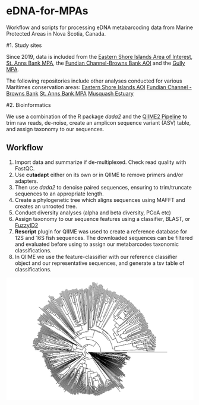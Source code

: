 # eDNA-for-MPAs
Workflow and scripts for processing eDNA metabarcoding data from Marine Protected Areas in Nova Scotia, Canada. 

#1. Study sites

Since 2019, data is included from the [Eastern Shore Islands Area of Interest](https://www.dfo-mpo.gc.ca/oceans/aoi-si/easternshore-ilescoteest-eng.html), [St. Anns Bank MPA](https://www.dfo-mpo.gc.ca/oceans/mpa-zpm/stanns-sainteanne/index-eng.html), the [Fundian Channel-Browns Bank AOI](https://www.dfo-mpo.gc.ca/oceans/aoi-si/fundian-fundy-browns-eng.html) and the [Gully MPA](https://www.dfo-mpo.gc.ca/oceans/mpa-zpm/gully/index-eng.html). 

The following repositories include other analyses conducted for various Maritimes conservation areas: 
[Eastern Shore Islands AOI](https://github.com/dfo-mar-mpas/easternshoreislands_aoi)
[Fundian Channel - Browns Bank](https://github.com/dfo-mar-mpas/fundian_aoi) 
[St. Anns Bank MPA](https://github.com/dfo-mar-mpas/stannsbank_mpa) 
[Musquash Estuary](https://github.com/dfo-mar-mpas/musquash_mpa)

#2. Bioinformatics

We use a combination of the R package *dada2* and the [QIIME2 Pipeline](https://docs.qiime2.org/2022.2/interfaces/q2cli/) to trim raw reads, de-noise, create an amplicon sequence variant (ASV) table, and assign taxonomy to our sequences. 
## Workflow
1. Import data and summarize if de-multiplexed. Check read quality with FastQC.
2. Use **cutadapt** either on its own or in QIIME to remove primers and/or adapters.
3. Then use *dada2* to denoise paired sequences, ensuring to trim/truncate sequences to an appropriate length. 
4. Create a phylogenetic tree which aligns sequences using MAFFT and creates an unrooted tree.
5. Conduct diversity analyses (alpha and beta diversity, PCoA etc)
6. Assign taxonomy to our sequence features using a classifier, BLAST, or [FuzzyID2](https://onlinelibrary.wiley.com/doi/10.1111/1755-0998.12738)
7. **Rescript** plugin for QIIME was used to create a reference database for 12S and 16S fish sequences. The downloaded sequences can be filtered and evaluated before using to assign our metabarcodes taxonomic classifications. 
8. In QIIME we use the feature-classifier with our reference classifier object and our representative sequences, and generate a tsv table of classifications.

![COI NJ tree](figures/2022Results/COI_subset_fan.tree.png)
